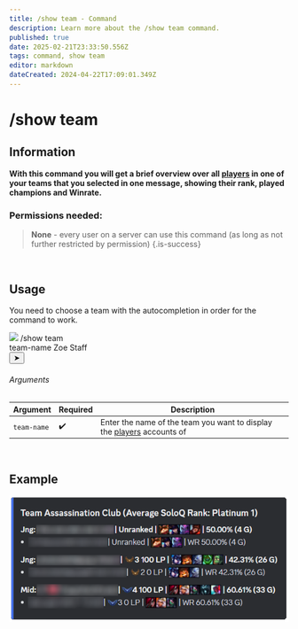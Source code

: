 ```yaml
---
title: /show team - Command
description: Learn more about the /show team command.
published: true
date: 2025-02-21T23:33:50.556Z
tags: command, show team
editor: markdown
dateCreated: 2024-04-22T17:09:01.349Z
---
```


# /show team
## Information
**With this command you will get a brief overview over all [players](/en/terms/player) in one of your teams that you selected in one message, showing their rank, played champions and Winrate.**
<br>

### Permissions needed:
>**None** - every user on a server can use this command (as long as not further restricted by permission) {.is-success}

<br>

## Usage
You need to choose a team with the autocompletion in order for the command to work. <br>

<div class="discord-preview">
    <div class="dcp-chatbar">
        <img src="/zoe_logo.png" class="dcp-avatar">
        <span class="dcp-command">/show team</span>
        <div class="dcp-args">
            <div class="dcp-arg">
                <span class="dcp-arg-label">team-name</span>
                <span class="dcp-arg-value">Zoe Staff</span>
            </div>
        </div>
        <button class="dcp-send-btn">&#10148;</button> 
    </div>
</div>

###### Arguments
| Argument | Required | Description |
|----------|----------|-------------|
| `team-name` | :heavy_check_mark: | Enter the name of the team you want to display the [players](/en/terms/player) accounts of |
<br>
 
## Example
![](/img/commands/show_team.png)